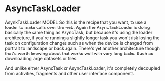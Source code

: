 # AsyncTaskLoader
AsynkTaskLoader MODEL
So this is the recipe that you want, to use a loader to make calls over the web. Again the AsyncTaskLoader is doing 
basically the same thing as AsyncTask, but because it's using the loader architecture, if you're running a slightly 
longer task you won't risk losing the task on configuration changes such as when the device is changed from portrait 
to landscape or back again. There's yet another architecture though that's worth knowing about that works well with very long tasks. 
Such as downloading large datasets or files.

And unlike either AsyncTask or AsyncTaskLoader, it's completely decoupled from activities, fragments and other user interface components
